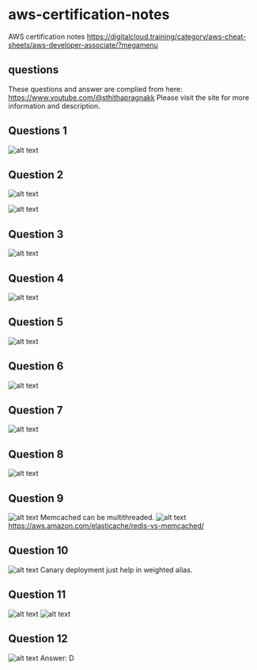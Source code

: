 # aws-certification-notes

AWS certification notes
https://digitalcloud.training/category/aws-cheat-sheets/aws-developer-associate/?megamenu

## questions

These questions and answer are complied from here:
https://www.youtube.com/@sthithapragnakk
Please visit the site for more information and description.

## Questions 1

![alt text](image.png)

## Question 2

![alt text](image-1.png)

![alt text](image-2.png)

## Question 3

![alt text](image-3.png)

## Question 4

![alt text](image-4.png)

## Question 5

![alt text](image-5.png)

## Question 6

![alt text](image-6.png)

## Question 7

![alt text](image-7.png)

## Question 8

![alt text](image-8.png)

## Question 9

![alt text](image-9.png)
Memcached can be multithreaded.
![alt text](image-10.png)
<https://aws.amazon.com/elasticache/redis-vs-memcached/>

## Question 10

![alt text](image-11.png)
Canary deployment just help in weighted alias.

## Question 11

![alt text](image-12.png)
![alt text](image-13.png)

## Question 12

![alt text](image-14.png)
Answer: D

